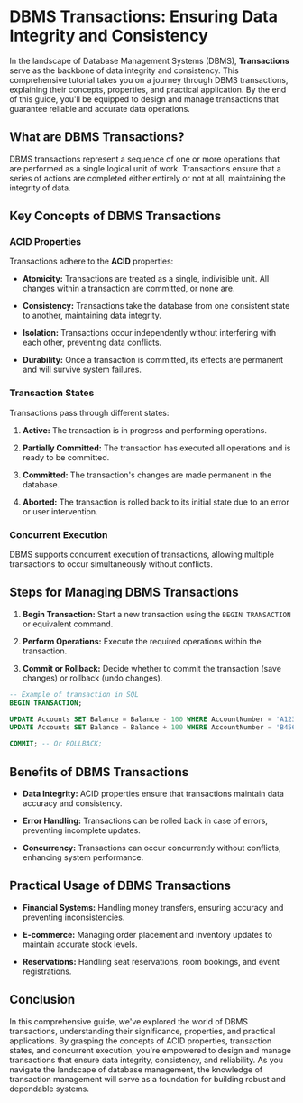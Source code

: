 # DBMS Transactions: Ensuring Data Integrity and Consistency

In the landscape of Database Management Systems (DBMS), **Transactions** serve as the backbone of data integrity and consistency. This comprehensive tutorial takes you on a journey through DBMS transactions, explaining their concepts, properties, and practical application. By the end of this guide, you'll be equipped to design and manage transactions that guarantee reliable and accurate data operations.

## What are DBMS Transactions?

DBMS transactions represent a sequence of one or more operations that are performed as a single logical unit of work. Transactions ensure that a series of actions are completed either entirely or not at all, maintaining the integrity of data.

## Key Concepts of DBMS Transactions

### ACID Properties

Transactions adhere to the **ACID** properties:

- **Atomicity:** Transactions are treated as a single, indivisible unit. All changes within a transaction are committed, or none are.

- **Consistency:** Transactions take the database from one consistent state to another, maintaining data integrity.

- **Isolation:** Transactions occur independently without interfering with each other, preventing data conflicts.

- **Durability:** Once a transaction is committed, its effects are permanent and will survive system failures.

### Transaction States

Transactions pass through different states:

1. **Active:** The transaction is in progress and performing operations.

2. **Partially Committed:** The transaction has executed all operations and is ready to be committed.

3. **Committed:** The transaction's changes are made permanent in the database.

4. **Aborted:** The transaction is rolled back to its initial state due to an error or user intervention.

### Concurrent Execution

DBMS supports concurrent execution of transactions, allowing multiple transactions to occur simultaneously without conflicts.

## Steps for Managing DBMS Transactions

1. **Begin Transaction:** Start a new transaction using the `BEGIN TRANSACTION` or equivalent command.

2. **Perform Operations:** Execute the required operations within the transaction.

3. **Commit or Rollback:** Decide whether to commit the transaction (save changes) or rollback (undo changes).

```sql
-- Example of transaction in SQL
BEGIN TRANSACTION;

UPDATE Accounts SET Balance = Balance - 100 WHERE AccountNumber = 'A123';
UPDATE Accounts SET Balance = Balance + 100 WHERE AccountNumber = 'B456';

COMMIT; -- Or ROLLBACK;
```

## Benefits of DBMS Transactions

- **Data Integrity:** ACID properties ensure that transactions maintain data accuracy and consistency.

- **Error Handling:** Transactions can be rolled back in case of errors, preventing incomplete updates.

- **Concurrency:** Transactions can occur concurrently without conflicts, enhancing system performance.

## Practical Usage of DBMS Transactions

- **Financial Systems:** Handling money transfers, ensuring accuracy and preventing inconsistencies.

- **E-commerce:** Managing order placement and inventory updates to maintain accurate stock levels.

- **Reservations:** Handling seat reservations, room bookings, and event registrations.

## Conclusion

In this comprehensive guide, we've explored the world of DBMS transactions, understanding their significance, properties, and practical applications. By grasping the concepts of ACID properties, transaction states, and concurrent execution, you're empowered to design and manage transactions that ensure data integrity, consistency, and reliability. As you navigate the landscape of database management, the knowledge of transaction management will serve as a foundation for building robust and dependable systems.